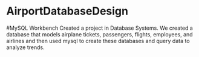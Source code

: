 # AirportDatabaseDesign

#MySQL Workbench 
Created a project in Database Systems. We created a database that models airplane tickets, passengers, flights, employees, and airlines and then used mysql to create these databases and query data to analyze trends.
